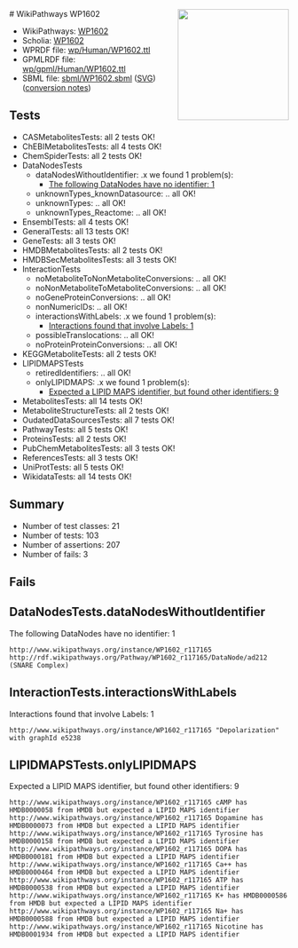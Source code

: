 <img style="float: right; width: 200px" src="../logo.png" />
# WikiPathways WP1602

* WikiPathways: [WP1602](https://identifiers.org/wikipathways:WP1602)
* Scholia: [WP1602](https://scholia.toolforge.org/wikipathways/WP1602)
* WPRDF file: [wp/Human/WP1602.ttl](../wp/Human/WP1602.ttl)
* GPMLRDF file: [wp/gpml/Human/WP1602.ttl](../wp/gpml/Human/WP1602.ttl)
* SBML file: [sbml/WP1602.sbml](../sbml/WP1602.sbml) ([SVG](../sbml/WP1602.svg)) ([conversion notes](../sbml/WP1602.txt))

## Tests
* CASMetabolitesTests: all 2 tests OK!
* ChEBIMetabolitesTests: all 4 tests OK!
* ChemSpiderTests: all 2 tests OK!
* DataNodesTests
    * dataNodesWithoutIdentifier: .x we found 1 problem(s):
        * [The following DataNodes have no identifier: 1](#d2d32fa0)
    * unknownTypes_knownDatasource: .. all OK!
    * unknownTypes: .. all OK!
    * unknownTypes_Reactome: .. all OK!
* EnsemblTests: all 4 tests OK!
* GeneralTests: all 13 tests OK!
* GeneTests: all 3 tests OK!
* HMDBMetabolitesTests: all 2 tests OK!
* HMDBSecMetabolitesTests: all 3 tests OK!
* InteractionTests
    * noMetaboliteToNonMetaboliteConversions: .. all OK!
    * noNonMetaboliteToMetaboliteConversions: .. all OK!
    * noGeneProteinConversions: .. all OK!
    * nonNumericIDs: .. all OK!
    * interactionsWithLabels: .x we found 1 problem(s):
        * [Interactions found that involve Labels: 1](#630d2678)
    * possibleTranslocations: .. all OK!
    * noProteinProteinConversions: .. all OK!
* KEGGMetaboliteTests: all 2 tests OK!
* LIPIDMAPSTests
    * retiredIdentifiers: .. all OK!
    * onlyLIPIDMAPS: .x we found 1 problem(s):
        * [Expected a LIPID MAPS identifier, but found other identifiers: 9](#48cc60c0)
* MetabolitesTests: all 14 tests OK!
* MetaboliteStructureTests: all 2 tests OK!
* OudatedDataSourcesTests: all 7 tests OK!
* PathwayTests: all 5 tests OK!
* ProteinsTests: all 2 tests OK!
* PubChemMetabolitesTests: all 3 tests OK!
* ReferencesTests: all 3 tests OK!
* UniProtTests: all 5 tests OK!
* WikidataTests: all 14 tests OK!


## Summary

* Number of test classes: 21
* Number of tests: 103
* Number of assertions: 207
* Number of fails: 3

## Fails

<a name="d2d32fa0" />

## DataNodesTests.dataNodesWithoutIdentifier

The following DataNodes have no identifier: 1
```
http://www.wikipathways.org/instance/WP1602_r117165 http://rdf.wikipathways.org/Pathway/WP1602_r117165/DataNode/ad212 (SNARE Complex)
```

<a name="630d2678" />

## InteractionTests.interactionsWithLabels

Interactions found that involve Labels: 1
```
http://www.wikipathways.org/instance/WP1602_r117165 "Depolarization" with graphId e5238
```

<a name="48cc60c0" />

## LIPIDMAPSTests.onlyLIPIDMAPS

Expected a LIPID MAPS identifier, but found other identifiers: 9
```
http://www.wikipathways.org/instance/WP1602_r117165 cAMP has HMDB0000058 from HMDB but expected a LIPID MAPS identifier
http://www.wikipathways.org/instance/WP1602_r117165 Dopamine has HMDB0000073 from HMDB but expected a LIPID MAPS identifier
http://www.wikipathways.org/instance/WP1602_r117165 Tyrosine has HMDB0000158 from HMDB but expected a LIPID MAPS identifier
http://www.wikipathways.org/instance/WP1602_r117165 DOPA has HMDB0000181 from HMDB but expected a LIPID MAPS identifier
http://www.wikipathways.org/instance/WP1602_r117165 Ca++ has HMDB0000464 from HMDB but expected a LIPID MAPS identifier
http://www.wikipathways.org/instance/WP1602_r117165 ATP has HMDB0000538 from HMDB but expected a LIPID MAPS identifier
http://www.wikipathways.org/instance/WP1602_r117165 K+ has HMDB0000586 from HMDB but expected a LIPID MAPS identifier
http://www.wikipathways.org/instance/WP1602_r117165 Na+ has HMDB0000588 from HMDB but expected a LIPID MAPS identifier
http://www.wikipathways.org/instance/WP1602_r117165 Nicotine has HMDB0001934 from HMDB but expected a LIPID MAPS identifier
```

